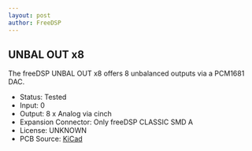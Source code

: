 ```yaml
---
layout: post
author: FreeDSP
---
```

<h2>UNBAL OUT x8</h2>
<p>The freeDSP UNBAL OUT x8 offers 8 unbalanced outputs via a PCM1681 DAC.&nbsp;</p>
<ul>
<li>Status: Tested</li>
<li>Input: 0</li>
<li>Output: 8 x Analog via cinch</li>
<li>Expansion Connector: Only freeDSP CLASSIC SMD A</li>
<li>License: UNKNOWN</li>
<li>PCB Source: <a href="https://github.com/freeDSP/freeDSPx-UNBAL-OUT-x8" target="_blank" rel="noopener">KiCad</a></li>
</ul>
